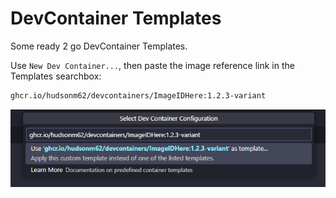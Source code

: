 # DevContainer Templates

Some ready 2 go DevContainer Templates.

Use `New Dev Container...`, then paste the image reference link in the Templates searchbox:

```txt
ghcr.io/hudsonm62/devcontainers/ImageIDHere:1.2.3-variant
```

![new container image](.github/img/new-container-url.png)
